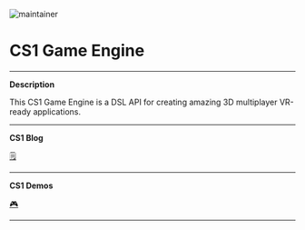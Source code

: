 ![maintainer](https://cdn.glitch.com/aa685e59-3fcd-4b08-befb-d37b89a08db9%2FCS1_logo_256.png?v=1592341022477)

# CS1 Game Engine
____
**Description**

This CS1 Game Engine is a DSL API for creating amazing 3D multiplayer VR-ready applications.

____

**CS1 Blog**

<a href="https://cs1.netlify.app/" target="_blank" rel="noopener noreferrer">🗒️</a>

____

**CS1 Demos**

<a href="https://cs1-demos.glitch.me" target="_blank" rel="noopener noreferrer">🎮</a>

____


